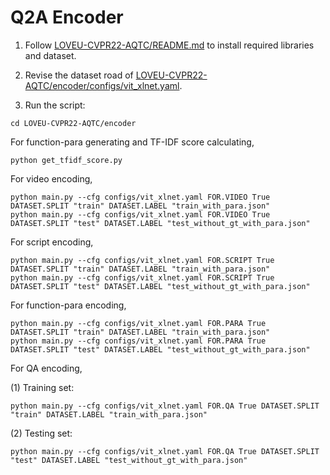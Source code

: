 # Q2A Encoder

1. Follow [LOVEU-CVPR22-AQTC/README.md](https://github.com/starsholic/LOVEU-CVPR22-AQTC/blob/main/README.md) to install required libraries and dataset.

2. Revise the dataset road of [LOVEU-CVPR22-AQTC/encoder/configs/vit_xlnet.yaml](https://github.com/starsholic/LOVEU-CVPR22-AQTC/blob/main/encoder/configs/vit_xlnet.yaml).

3. Run the script:

```
cd LOVEU-CVPR22-AQTC/encoder
```

For function-para generating and TF-IDF score calculating,

```
python get_tfidf_score.py
```

For video encoding, 

```
python main.py --cfg configs/vit_xlnet.yaml FOR.VIDEO True DATASET.SPLIT "train" DATASET.LABEL "train_with_para.json"
python main.py --cfg configs/vit_xlnet.yaml FOR.VIDEO True DATASET.SPLIT "test" DATASET.LABEL "test_without_gt_with_para.json"
```

For script encoding, 

```
python main.py --cfg configs/vit_xlnet.yaml FOR.SCRIPT True DATASET.SPLIT "train" DATASET.LABEL "train_with_para.json"
python main.py --cfg configs/vit_xlnet.yaml FOR.SCRIPT True DATASET.SPLIT "test" DATASET.LABEL "test_without_gt_with_para.json"
```

For function-para encoding,

```
python main.py --cfg configs/vit_xlnet.yaml FOR.PARA True DATASET.SPLIT "train" DATASET.LABEL "train_with_para.json"
python main.py --cfg configs/vit_xlnet.yaml FOR.PARA True DATASET.SPLIT "test" DATASET.LABEL "test_without_gt_with_para.json"
```

For QA encoding,

(1) Training set:

```
python main.py --cfg configs/vit_xlnet.yaml FOR.QA True DATASET.SPLIT "train" DATASET.LABEL "train_with_para.json"
```

(2) Testing set:

```
python main.py --cfg configs/vit_xlnet.yaml FOR.QA True DATASET.SPLIT "test" DATASET.LABEL "test_without_gt_with_para.json"
```